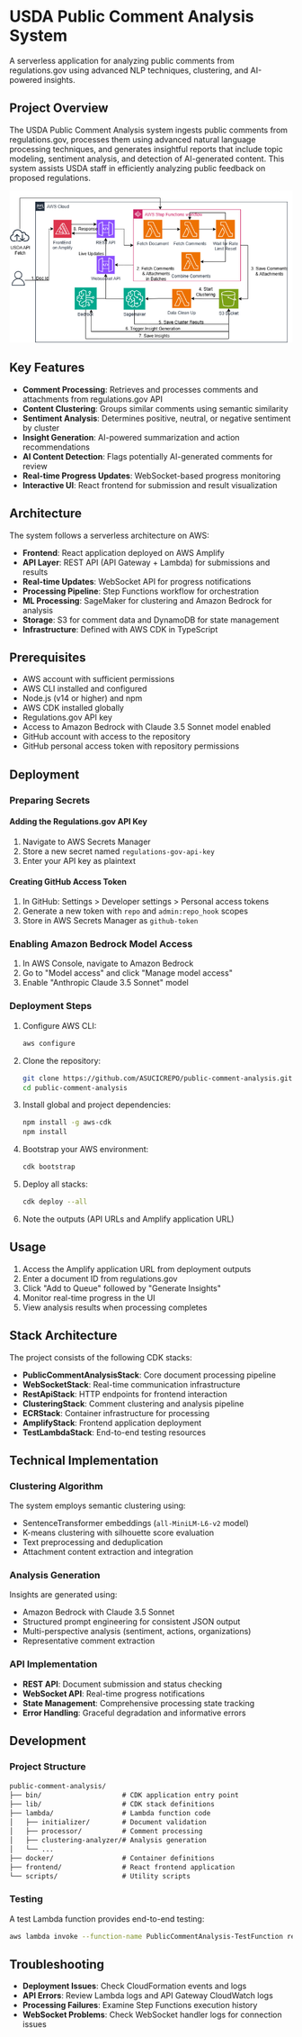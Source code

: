 # USDA Public Comment Analysis System

A serverless application for analyzing public comments from regulations.gov using advanced NLP techniques, clustering, and AI-powered insights.

## Project Overview

The USDA Public Comment Analysis system ingests public comments from regulations.gov, processes them using advanced natural language processing techniques, and generates insightful reports that include topic modeling, sentiment analysis, and detection of AI-generated content. This system assists USDA staff in efficiently analyzing public feedback on proposed regulations.

![Architecture Diagram](docs/architecture.png)

## Key Features

- **Comment Processing**: Retrieves and processes comments and attachments from regulations.gov API
- **Content Clustering**: Groups similar comments using semantic similarity
- **Sentiment Analysis**: Determines positive, neutral, or negative sentiment by cluster
- **Insight Generation**: AI-powered summarization and action recommendations
- **AI Content Detection**: Flags potentially AI-generated comments for review
- **Real-time Progress Updates**: WebSocket-based progress monitoring
- **Interactive UI**: React frontend for submission and result visualization

## Architecture

The system follows a serverless architecture on AWS:

- **Frontend**: React application deployed on AWS Amplify
- **API Layer**: REST API (API Gateway + Lambda) for submissions and results
- **Real-time Updates**: WebSocket API for progress notifications
- **Processing Pipeline**: Step Functions workflow for orchestration
- **ML Processing**: SageMaker for clustering and Amazon Bedrock for analysis
- **Storage**: S3 for comment data and DynamoDB for state management
- **Infrastructure**: Defined with AWS CDK in TypeScript

## Prerequisites

- AWS account with sufficient permissions
- AWS CLI installed and configured
- Node.js (v14 or higher) and npm
- AWS CDK installed globally
- Regulations.gov API key
- Access to Amazon Bedrock with Claude 3.5 Sonnet model enabled
- GitHub account with access to the repository
- GitHub personal access token with repository permissions

## Deployment

### Preparing Secrets

#### Adding the Regulations.gov API Key

1. Navigate to AWS Secrets Manager
2. Store a new secret named `regulations-gov-api-key`
3. Enter your API key as plaintext

#### Creating GitHub Access Token

1. In GitHub: Settings > Developer settings > Personal access tokens
2. Generate a new token with `repo` and `admin:repo_hook` scopes
3. Store in AWS Secrets Manager as `github-token`

### Enabling Amazon Bedrock Model Access

1. In AWS Console, navigate to Amazon Bedrock
2. Go to "Model access" and click "Manage model access"
3. Enable "Anthropic Claude 3.5 Sonnet" model

### Deployment Steps

1. Configure AWS CLI:
   ```bash
   aws configure
   ```

2. Clone the repository:
   ```bash
   git clone https://github.com/ASUCICREPO/public-comment-analysis.git
   cd public-comment-analysis
   ```

3. Install global and project dependencies:
   ```bash
   npm install -g aws-cdk
   npm install
   ```

4. Bootstrap your AWS environment:
   ```bash
   cdk bootstrap
   ```

5. Deploy all stacks:
   ```bash
   cdk deploy --all
   ```

6. Note the outputs (API URLs and Amplify application URL)

## Usage

1. Access the Amplify application URL from deployment outputs
2. Enter a document ID from regulations.gov
3. Click "Add to Queue" followed by "Generate Insights"
4. Monitor real-time progress in the UI
5. View analysis results when processing completes

## Stack Architecture

The project consists of the following CDK stacks:

- **PublicCommentAnalysisStack**: Core document processing pipeline
- **WebSocketStack**: Real-time communication infrastructure
- **RestApiStack**: HTTP endpoints for frontend interaction
- **ClusteringStack**: Comment clustering and analysis pipeline
- **ECRStack**: Container infrastructure for processing
- **AmplifyStack**: Frontend application deployment
- **TestLambdaStack**: End-to-end testing resources

## Technical Implementation

### Clustering Algorithm

The system employs semantic clustering using:
- SentenceTransformer embeddings (`all-MiniLM-L6-v2` model)
- K-means clustering with silhouette score evaluation
- Text preprocessing and deduplication
- Attachment content extraction and integration

### Analysis Generation

Insights are generated using:
- Amazon Bedrock with Claude 3.5 Sonnet
- Structured prompt engineering for consistent JSON output
- Multi-perspective analysis (sentiment, actions, organizations)
- Representative comment extraction

### API Implementation

- **REST API**: Document submission and status checking
- **WebSocket API**: Real-time progress notifications
- **State Management**: Comprehensive processing state tracking
- **Error Handling**: Graceful degradation and informative errors

## Development

### Project Structure

```
public-comment-analysis/
├── bin/                    # CDK application entry point
├── lib/                    # CDK stack definitions
├── lambda/                 # Lambda function code
│   ├── initializer/        # Document validation
│   ├── processor/          # Comment processing
│   ├── clustering-analyzer/# Analysis generation
│   └── ...
├── docker/                 # Container definitions
├── frontend/               # React frontend application
└── scripts/                # Utility scripts
```

### Testing

A test Lambda function provides end-to-end testing:

```bash
aws lambda invoke --function-name PublicCommentAnalysis-TestFunction response.json
```

## Troubleshooting

- **Deployment Issues**: Check CloudFormation events and logs
- **API Errors**: Review Lambda logs and API Gateway CloudWatch logs
- **Processing Failures**: Examine Step Functions execution history
- **WebSocket Problems**: Check WebSocket handler logs for connection issues
